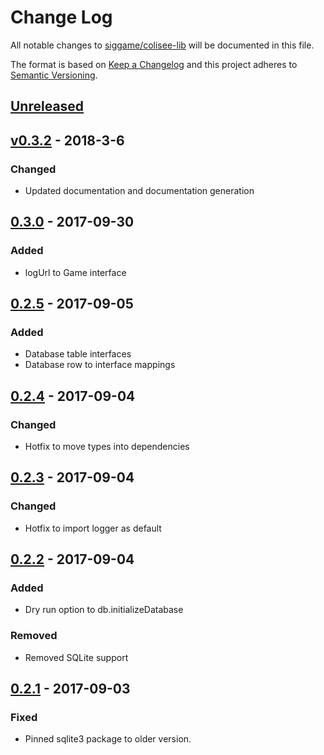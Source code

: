 # Change Log

[//]: # (<values>)
[<compare>]: # (https://github.com/siggame/colisee-lib/compare/${previous}...${current})
[<pre_release_header>]: # (## [Unreleased])
[<pre_release_description>]: # ( )
[<pre_release_ref>]: # ([Unreleased]: ${compare})
[<release_header>]: # (## [${version}] - ${year}-${month}-${day})
[<release_description>]: # (### Added${sep}-${sep}### Changed${sep}-${sep}### Removed${sep}-${sep}### Fixed${sep}-)
[<release_ref>]: # ([${version}]: ${compare})
[<current>]: # (v0.3.2)
[//]: # (<end>)

All notable changes to [siggame/colisee-lib] will be documented in this file.

The format is based on [Keep a Changelog](http://keepachangelog.com/en/1.0.0/)
and this project adheres to [Semantic Versioning](http://semver.org/spec/v2.0.0.html).

[//]: # (<pre_release>)
## [Unreleased]

 

[Unreleased]: https://github.com/siggame/colisee-lib/compare/v0.3.2...HEAD
[//]: # (<end>)

[//]: # (<release>)
## [v0.3.2] - 2018-3-6

### Changed

- Updated documentation and documentation generation

[v0.3.2]: https://github.com/siggame/colisee-lib/compare/v0.3.0...v0.3.2
[//]: # (<end>)

## [0.3.0] - 2017-09-30

### Added

- logUrl to Game interface

[0.3.0]: https://github.com/siggame/colisee-lib/compare/v0.2.5...v0.3.0
## [0.2.5] - 2017-09-05

### Added

- Database table interfaces
- Database row to interface mappings

[0.2.5]: https://github.com/siggame/colisee-lib/compare/v0.2.4...v0.2.5
## [0.2.4] - 2017-09-04

### Changed

- Hotfix to move types into dependencies

[0.2.4]: https://github.com/siggame/colisee-lib/compare/v0.2.3...v0.2.4
## [0.2.3] - 2017-09-04

### Changed

- Hotfix to import logger as default

[0.2.3]: https://github.com/siggame/colisee-lib/compare/v0.2.2...v0.2.3
## [0.2.2] - 2017-09-04

### Added

- Dry run option to db.initializeDatabase

### Removed

- Removed SQLite support

[0.2.2]: https://github.com/siggame/colisee-lib/compare/v0.2.1...v0.2.2
## [0.2.1] - 2017-09-03

### Fixed

- Pinned sqlite3 package to older version.

[0.2.1]: https://github.com/siggame/colisee-lib/compare/v0.0.0...v0.2.1
[siggame/colisee-lib]: https://github.com/siggame/colisee-lib
